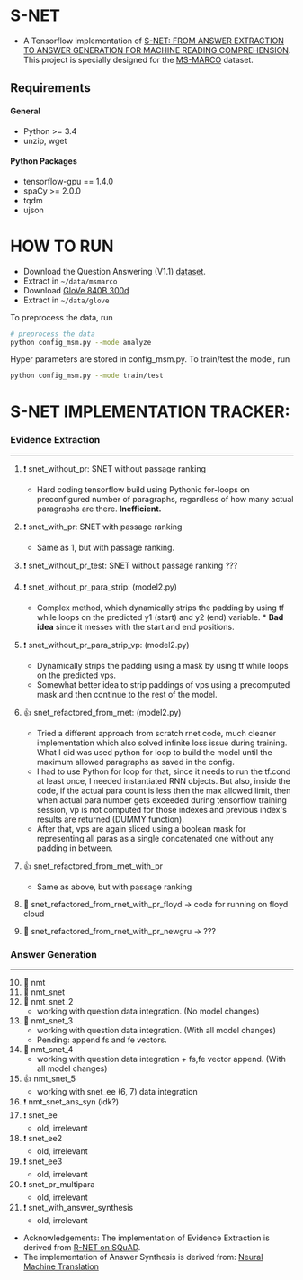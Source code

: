 # S-NET
  * A Tensorflow implementation of [S-NET: FROM ANSWER EXTRACTION TO ANSWER GENERATION FOR MACHINE READING COMPREHENSION](https://arxiv.org/pdf/1706.04815.pdf). This project is specially designed for the [MS-MARCO](https://arxiv.org/pdf/1611.09268.pdf) dataset.

## Requirements

#### General
  * Python >= 3.4
  * unzip, wget
#### Python Packages
  * tensorflow-gpu == 1.4.0
  * spaCy >= 2.0.0
  * tqdm
  * ujson

# HOW TO RUN

* Download the Question Answering (V1.1) [dataset](http://www.msmarco.org/dataset.aspx).
* Extract in `~/data/msmarco`
* Download [GloVe 840B 300d](http://nlp.stanford.edu/data/glove.840B.300d.zip)
* Extract in `~/data/glove`

To preprocess the data, run

```bash
# preprocess the data
python config_msm.py --mode analyze
```

Hyper parameters are stored in config_msm.py. To train/test the model, run

```bash
python config_msm.py --mode train/test
```

# S-NET IMPLEMENTATION TRACKER:

### Evidence Extraction
---
1. :heavy_exclamation_mark: snet_without_pr: SNET without passage ranking
	* Hard coding tensorflow build using Pythonic for-loops on preconfigured number of paragraphs, regardless of how many actual paragraphs are there. **Inefficient.**
2. :heavy_exclamation_mark: snet_with_pr: SNET with passage ranking
	* Same as 1, but with passage ranking.
3. :heavy_exclamation_mark: snet_without_pr_test: SNET without passage ranking ???
4. :heavy_exclamation_mark: snet_without_pr_para_strip: (model2.py)
	* Complex method, which dynamically strips the padding by using tf while loops on the predicted y1 (start) and y2 (end) variable. * **Bad idea** since it messes with the start and end positions.
5. :heavy_exclamation_mark: snet_without_pr_para_strip_vp: (model2.py)
	* Dynamically strips the padding using a mask by using tf while loops on the predicted vps.
	* Somewhat better idea to strip paddings of vps using a precomputed mask and then continue to the rest of the model. 
6. :+1: snet_refactored_from_rnet: (model2.py)
	* Tried a different approach from scratch rnet code, much cleaner implementation which also solved infinite loss issue during training. What I did was used python for loop to build the model until the maximum allowed paragraphs as saved in the config.
	* I had to use Python for loop for that, since it needs to run the tf.cond at least once, I needed instantiated RNN objects. But also, inside the code, if the actual para count is less then the max allowed limit, then when actual para number gets exceeded during tensorflow training session, vp is not computed for those indexes and previous index's results are returned (DUMMY function).
	* After that, vps are again sliced using a boolean mask for representing all paras as a single concatenated one without any padding in between.

7. :+1: snet_refactored_from_rnet_with_pr
	* Same as above, but with passage ranking
8. :large_blue_circle: snet_refactored_from_rnet_with_pr_floyd -> code for running on floyd cloud
9. :large_blue_circle: snet_refactored_from_rnet_with_pr_newgru -> ???

### Answer Generation
---

10. :large_blue_circle: nmt
11. :large_blue_circle: nmt_snet
12. :large_blue_circle: nmt_snet_2
	* working with question data integration. (No model changes)
13. :large_blue_circle: nmt_snet_3
	* working with question data integration. (With all model changes)
	* Pending: append fs and fe vectors.
14. :large_blue_circle: nmt_snet_4
	* working with question data integration + fs,fe vector append. (With all model changes)
15. :+1: nmt_snet_5
	* working with snet_ee (6, 7) data integration
16. :heavy_exclamation_mark: nmt_snet_ans_syn (idk?)
17. :heavy_exclamation_mark: snet_ee
	* old, irrelevant
18. :heavy_exclamation_mark: snet_ee2
	* old, irrelevant
19. :heavy_exclamation_mark: snet_ee3
	* old, irrelevant
20. :heavy_exclamation_mark: snet_pr_multipara
	* old, irrelevant
21. :heavy_exclamation_mark: snet_with_answer_synthesis
	* old, irrelevant

* Acknowledgements: The implementation of Evidence Extraction is derived from [R-NET on SQuAD](https://github.com/HKUST-KnowComp/R-Net). 
* The implementation of Answer Synthesis is derived from: [Neural Machine Translation](https://github.com/tensorflow/nmt)